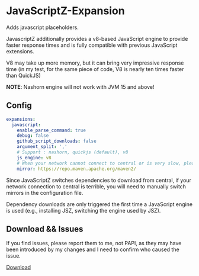 # JavaScriptZ-Expansion
Adds javascript placeholders.

JavascriptZ additionally provides a v8-based JavaScript engine to provide faster response times 
and is fully compatible with previous JavaScript extensions.

V8 may take up more memory, but it can bring very impressive response time 
(in my test, for the same piece of code, V8 is nearly ten times faster than QuickJS)

**NOTE**: Nashorn engine will not work with JVM 15 and above!

## Config
```yaml
expansions:
  javascript:
    enable_parse_command: true
    debug: false
    github_script_downloads: false
    argument_split: ','
    # Support : nashorn, quickjs (default), v8
    js_engine: v8 
    # When your network cannot connect to central or is very slow, please switch the mirror here
    mirror: https://repo.maven.apache.org/maven2/
```

Since JavaScriptZ switches dependencies to download from central, 
if your network connection to central is terrible, you will need to manually 
switch mirrors in the configuration file.

Dependency downloads are only triggered the first time a JavaScript engine is used 
(e.g., installing JSZ, switching the engine used by JSZ).

## Download && Issues
If you find issues, please report them to me, not PAPI, 
as they may have been introduced by my changes and I need to confirm who caused the issue.

[Download](/releases)
